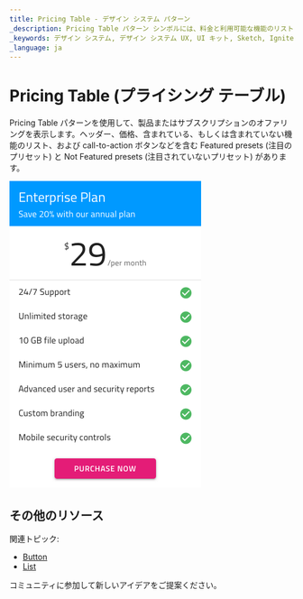 ```yaml
---
title: Pricing Table - デザイン システム パターン
_description: Pricing Table パターン シンボルには、料金と利用可能な機能のリストを含む料金表が表示されます。
_keywords: デザイン システム, デザイン システム UX, UI キット, Sketch, Ignite UI for Angular, Sketch to Angular, Angular, Angular デザイン システム, Sketch からコードをエクスポート, Angular 用のデザイン キット, Sketch HTML, Sketch to HTML, Sketch UI キット
_language: ja
---
```


# Pricing Table (プライシング テーブル)

Pricing Table パターンを使用して、製品またはサブスクリプションのオファリングを表示します。ヘッダー、価格、含まれている、もしくは含まれていない機能のリスト、および call-to-action ボタンなどを含む Featured presets (注目のプリセット) と Not Featured presets (注目されていないプリセット) があります。

<img class="responsive-img" src="../images/pricing_plan.png" srcset="../images/pricing_plan@2x.png 2x" />

## その他のリソース

関連トピック:

- [Button](../components/button.md)
- [List](../components/list.md)
  <div class="divider--half"></div>

コミュニティに参加して新しいアイデアをご提案ください。
